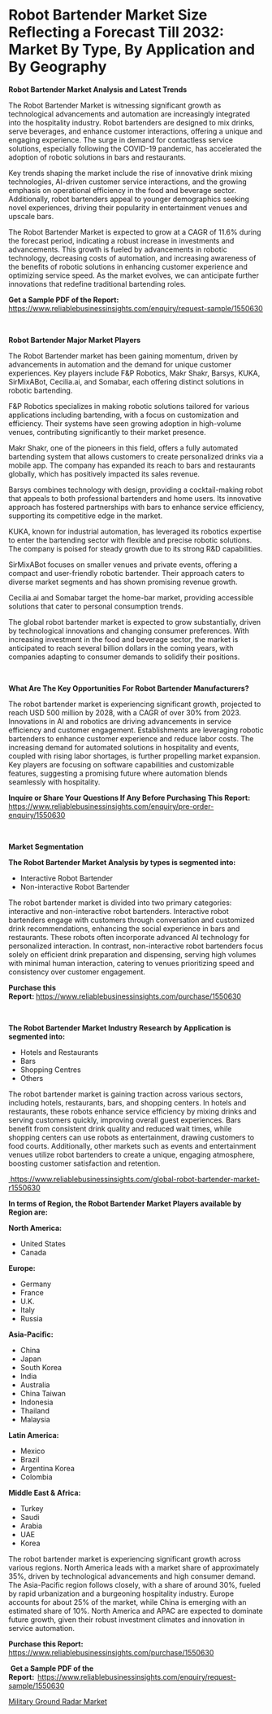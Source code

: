<p><h1>Robot Bartender Market Size Reflecting a Forecast Till 2032: Market By Type, By Application and By Geography</h1></p><p><strong>Robot Bartender Market Analysis and Latest Trends</strong></p>
<p><p>The Robot Bartender Market is witnessing significant growth as technological advancements and automation are increasingly integrated into the hospitality industry. Robot bartenders are designed to mix drinks, serve beverages, and enhance customer interactions, offering a unique and engaging experience. The surge in demand for contactless service solutions, especially following the COVID-19 pandemic, has accelerated the adoption of robotic solutions in bars and restaurants.</p><p>Key trends shaping the market include the rise of innovative drink mixing technologies, AI-driven customer service interactions, and the growing emphasis on operational efficiency in the food and beverage sector. Additionally, robot bartenders appeal to younger demographics seeking novel experiences, driving their popularity in entertainment venues and upscale bars.</p><p>The Robot Bartender Market is expected to grow at a CAGR of 11.6% during the forecast period, indicating a robust increase in investments and advancements. This growth is fueled by advancements in robotic technology, decreasing costs of automation, and increasing awareness of the benefits of robotic solutions in enhancing customer experience and optimizing service speed. As the market evolves, we can anticipate further innovations that redefine traditional bartending roles.</p></p>
<p><strong>Get a Sample PDF of the Report:&nbsp;</strong> <a href="https://www.reliablebusinessinsights.com/enquiry/request-sample/1550630?utm_campaign=3256&utm_medium=2&utm_source=Github&utm_content=ia&utm_term=08042025&utm_id=robot-bartender">https://www.reliablebusinessinsights.com/enquiry/request-sample/1550630</a></p>
<p>&nbsp;</p>
<p><strong>Robot Bartender Major Market Players</strong></p>
<p><p>The Robot Bartender market has been gaining momentum, driven by advancements in automation and the demand for unique customer experiences. Key players include F&P Robotics, Makr Shakr, Barsys, KUKA, SirMixABot, Cecilia.ai, and Somabar, each offering distinct solutions in robotic bartending.</p><p>F&P Robotics specializes in making robotic solutions tailored for various applications including bartending, with a focus on customization and efficiency. Their systems have seen growing adoption in high-volume venues, contributing significantly to their market presence.</p><p>Makr Shakr, one of the pioneers in this field, offers a fully automated bartending system that allows customers to create personalized drinks via a mobile app. The company has expanded its reach to bars and restaurants globally, which has positively impacted its sales revenue.</p><p>Barsys combines technology with design, providing a cocktail-making robot that appeals to both professional bartenders and home users. Its innovative approach has fostered partnerships with bars to enhance service efficiency, supporting its competitive edge in the market.</p><p>KUKA, known for industrial automation, has leveraged its robotics expertise to enter the bartending sector with flexible and precise robotic solutions. The company is poised for steady growth due to its strong R&D capabilities.</p><p>SirMixABot focuses on smaller venues and private events, offering a compact and user-friendly robotic bartender. Their approach caters to diverse market segments and has shown promising revenue growth.</p><p>Cecilia.ai and Somabar target the home-bar market, providing accessible solutions that cater to personal consumption trends.</p><p>The global robot bartender market is expected to grow substantially, driven by technological innovations and changing consumer preferences. With increasing investment in the food and beverage sector, the market is anticipated to reach several billion dollars in the coming years, with companies adapting to consumer demands to solidify their positions.</p></p>
<p>&nbsp;</p>
<p><strong>What Are The Key Opportunities For Robot Bartender Manufacturers?</strong></p>
<p><p>The robot bartender market is experiencing significant growth, projected to reach USD 500 million by 2028, with a CAGR of over 30% from 2023. Innovations in AI and robotics are driving advancements in service efficiency and customer engagement. Establishments are leveraging robotic bartenders to enhance customer experience and reduce labor costs. The increasing demand for automated solutions in hospitality and events, coupled with rising labor shortages, is further propelling market expansion. Key players are focusing on software capabilities and customizable features, suggesting a promising future where automation blends seamlessly with hospitality.</p></p>
<p><strong>Inquire or Share Your Questions If Any Before Purchasing This Report:</strong> <a href="https://www.reliablebusinessinsights.com/enquiry/pre-order-enquiry/1550630?utm_campaign=3256&utm_medium=2&utm_source=Github&utm_content=ia&utm_term=08042025&utm_id=robot-bartender">https://www.reliablebusinessinsights.com/enquiry/pre-order-enquiry/1550630</a></p>
<p>&nbsp;</p>
<p><strong>Market Segmentation</strong></p>
<p><strong>The Robot Bartender Market Analysis by types is segmented into:</strong></p>
<p><ul><li>Interactive Robot Bartender</li><li>Non-interactive Robot Bartender</li></ul></p>
<p><p>The robot bartender market is divided into two primary categories: interactive and non-interactive robot bartenders. Interactive robot bartenders engage with customers through conversation and customized drink recommendations, enhancing the social experience in bars and restaurants. These robots often incorporate advanced AI technology for personalized interaction. In contrast, non-interactive robot bartenders focus solely on efficient drink preparation and dispensing, serving high volumes with minimal human interaction, catering to venues prioritizing speed and consistency over customer engagement.</p></p>
<p><strong>Purchase this Report:&nbsp;</strong><a href="https://www.reliablebusinessinsights.com/purchase/1550630?utm_campaign=3256&utm_medium=2&utm_source=Github&utm_content=ia&utm_term=08042025&utm_id=robot-bartender">https://www.reliablebusinessinsights.com/purchase/1550630</a></p>
<p>&nbsp;</p>
<p><strong>The Robot Bartender Market Industry Research by Application is segmented into:</strong></p>
<p><ul><li>Hotels and Restaurants</li><li>Bars</li><li>Shopping Centres</li><li>Others</li></ul></p>
<p><p>The robot bartender market is gaining traction across various sectors, including hotels, restaurants, bars, and shopping centers. In hotels and restaurants, these robots enhance service efficiency by mixing drinks and serving customers quickly, improving overall guest experiences. Bars benefit from consistent drink quality and reduced wait times, while shopping centers can use robots as entertainment, drawing customers to food courts. Additionally, other markets such as events and entertainment venues utilize robot bartenders to create a unique, engaging atmosphere, boosting customer satisfaction and retention.</p></p>
<p><a href="https://www.reliablebusinessinsights.com/global-robot-bartender-market-r1550630?utm_campaign=3256&utm_medium=2&utm_source=Github&utm_content=ia&utm_term=08042025&utm_id=robot-bartender">&nbsp;https://www.reliablebusinessinsights.com/global-robot-bartender-market-r1550630</a></p>
<p><strong>In terms of Region, the Robot Bartender Market Players available by Region are:</strong></p>
<p>
    <p> <strong> North America: </strong>
        <ul>
            <li>United States</li>
            <li>Canada</li>
        </ul>
        </p> 
    <p> <strong> Europe: </strong>
        <ul>
            <li>Germany</li>
            <li>France</li>
            <li>U.K.</li>
            <li>Italy</li>
            <li>Russia</li>
        </ul>
        </p> 
    <p> <strong> Asia-Pacific: </strong>
        <ul>
            <li>China</li>
            <li>Japan</li>
            <li>South Korea</li>
            <li>India</li>
            <li>Australia</li>
            <li>China Taiwan</li>
            <li>Indonesia</li>
            <li>Thailand</li>
            <li>Malaysia</li>
        </ul>
        </p> 
    <p> <strong> Latin America: </strong>
        <ul>
            <li>Mexico</li>
            <li>Brazil</li>
            <li>Argentina Korea</li>
            <li>Colombia</li>
        </ul>
        </p> 
    <p> <strong> Middle East & Africa: </strong>
        <ul>
            <li>Turkey</li>
            <li>Saudi</li>
            <li>Arabia</li>
            <li>UAE</li>
            <li>Korea</li>
        </ul>
    </p>
    </p>
<p><p>The robot bartender market is experiencing significant growth across various regions. North America leads with a market share of approximately 35%, driven by technological advancements and high consumer demand. The Asia-Pacific region follows closely, with a share of around 30%, fueled by rapid urbanization and a burgeoning hospitality industry. Europe accounts for about 25% of the market, while China is emerging with an estimated share of 10%. North America and APAC are expected to dominate future growth, given their robust investment climates and innovation in service automation.</p></p>
<p><strong>Purchase this Report: </strong><a href="https://www.reliablebusinessinsights.com/purchase/1550630?utm_campaign=3256&utm_medium=2&utm_source=Github&utm_content=ia&utm_term=08042025&utm_id=robot-bartender">https://www.reliablebusinessinsights.com/purchase/1550630</a></p>
<p>&nbsp;<strong>Get a Sample PDF of the Report:&nbsp;&nbsp;</strong><a href="https://www.reliablebusinessinsights.com/enquiry/request-sample/1550630?utm_campaign=3256&utm_medium=2&utm_source=Github&utm_content=ia&utm_term=08042025&utm_id=robot-bartender">https://www.reliablebusinessinsights.com/enquiry/request-sample/1550630</a></p>
<p><strong></strong></p>
<p><p><a href="https://github.com/muhjanaidu/Market-Research-Report-List-1/blob/main/military-ground-radar-market.md?utm_campaign=3256&utm_medium=2&utm_source=Github&utm_content=ia&utm_term=08042025&utm_id=robot-bartender">Military Ground Radar Market</a></p></p>